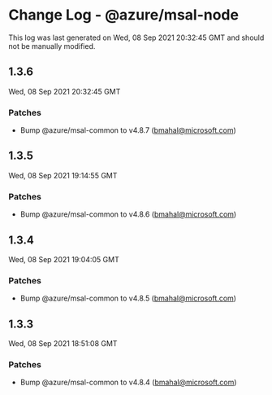 # Change Log - @azure/msal-node

This log was last generated on Wed, 08 Sep 2021 20:32:45 GMT and should not be manually modified.

<!-- Start content -->

## 1.3.6

Wed, 08 Sep 2021 20:32:45 GMT

### Patches

- Bump @azure/msal-common to v4.8.7 (bmahal@microsoft.com)

## 1.3.5

Wed, 08 Sep 2021 19:14:55 GMT

### Patches

- Bump @azure/msal-common to v4.8.6 (bmahal@microsoft.com)

## 1.3.4

Wed, 08 Sep 2021 19:04:05 GMT

### Patches

- Bump @azure/msal-common to v4.8.5 (bmahal@microsoft.com)

## 1.3.3

Wed, 08 Sep 2021 18:51:08 GMT

### Patches

- Bump @azure/msal-common to v4.8.4 (bmahal@microsoft.com)
